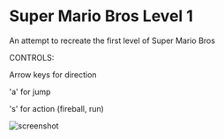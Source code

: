 Super Mario Bros Level 1
=============

An attempt to recreate the first level of Super Mario Bros

CONTROLS: 

Arrow keys for direction

'a' for jump

's' for action (fireball, run)

![screenshot](https://raw.github.com/justinmeister/Mario-Level-1/master/screenshot.png)
   
